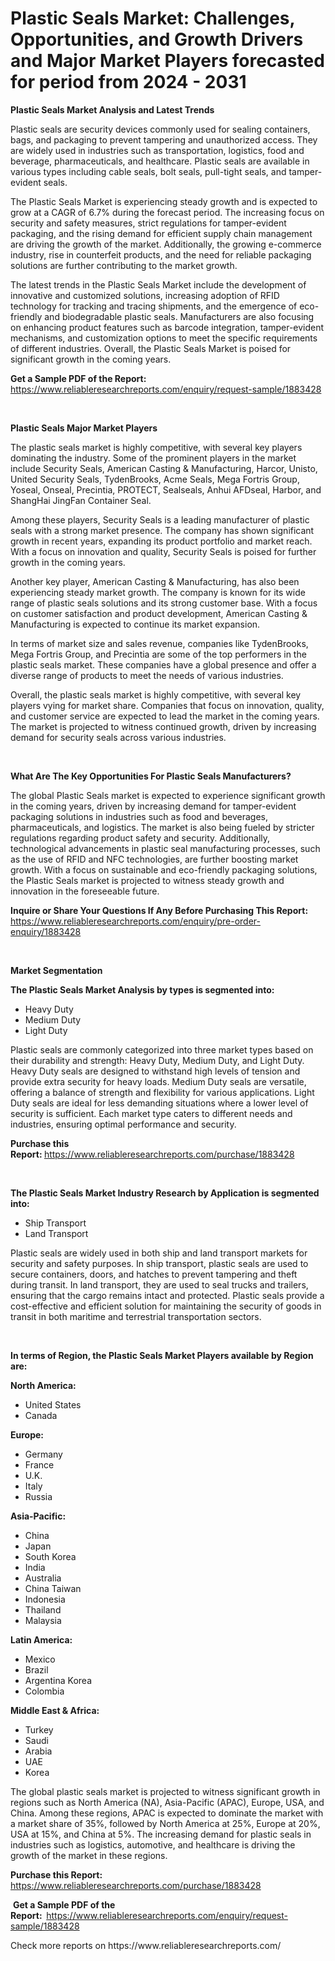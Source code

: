 <p><h1>Plastic Seals Market: Challenges, Opportunities, and Growth Drivers and Major Market Players forecasted for period from 2024 - 2031</h1></p><p><strong>Plastic Seals Market Analysis and Latest Trends</strong></p>
<p><p>Plastic seals are security devices commonly used for sealing containers, bags, and packaging to prevent tampering and unauthorized access. They are widely used in industries such as transportation, logistics, food and beverage, pharmaceuticals, and healthcare. Plastic seals are available in various types including cable seals, bolt seals, pull-tight seals, and tamper-evident seals.</p><p>The Plastic Seals Market is experiencing steady growth and is expected to grow at a CAGR of 6.7% during the forecast period. The increasing focus on security and safety measures, strict regulations for tamper-evident packaging, and the rising demand for efficient supply chain management are driving the growth of the market. Additionally, the growing e-commerce industry, rise in counterfeit products, and the need for reliable packaging solutions are further contributing to the market growth.</p><p>The latest trends in the Plastic Seals Market include the development of innovative and customized solutions, increasing adoption of RFID technology for tracking and tracing shipments, and the emergence of eco-friendly and biodegradable plastic seals. Manufacturers are also focusing on enhancing product features such as barcode integration, tamper-evident mechanisms, and customization options to meet the specific requirements of different industries. Overall, the Plastic Seals Market is poised for significant growth in the coming years.</p></p>
<p><strong>Get a Sample PDF of the Report:&nbsp;</strong> <a href="https://www.reliableresearchreports.com/enquiry/request-sample/1883428">https://www.reliableresearchreports.com/enquiry/request-sample/1883428</a></p>
<p>&nbsp;</p>
<p><strong>Plastic Seals Major Market Players</strong></p>
<p><p>The plastic seals market is highly competitive, with several key players dominating the industry. Some of the prominent players in the market include Security Seals, American Casting & Manufacturing, Harcor, Unisto, United Security Seals, TydenBrooks, Acme Seals, Mega Fortris Group, Yoseal, Onseal, Precintia, PROTECT, Sealseals, Anhui AFDseal, Harbor, and ShangHai JingFan Container Seal.</p><p>Among these players, Security Seals is a leading manufacturer of plastic seals with a strong market presence. The company has shown significant growth in recent years, expanding its product portfolio and market reach. With a focus on innovation and quality, Security Seals is poised for further growth in the coming years.</p><p>Another key player, American Casting & Manufacturing, has also been experiencing steady market growth. The company is known for its wide range of plastic seals solutions and its strong customer base. With a focus on customer satisfaction and product development, American Casting & Manufacturing is expected to continue its market expansion.</p><p>In terms of market size and sales revenue, companies like TydenBrooks, Mega Fortris Group, and Precintia are some of the top performers in the plastic seals market. These companies have a global presence and offer a diverse range of products to meet the needs of various industries.</p><p>Overall, the plastic seals market is highly competitive, with several key players vying for market share. Companies that focus on innovation, quality, and customer service are expected to lead the market in the coming years. The market is projected to witness continued growth, driven by increasing demand for security seals across various industries.</p></p>
<p>&nbsp;</p>
<p><strong>What Are The Key Opportunities For Plastic Seals Manufacturers?</strong></p>
<p><p>The global Plastic Seals market is expected to experience significant growth in the coming years, driven by increasing demand for tamper-evident packaging solutions in industries such as food and beverages, pharmaceuticals, and logistics. The market is also being fueled by stricter regulations regarding product safety and security. Additionally, technological advancements in plastic seal manufacturing processes, such as the use of RFID and NFC technologies, are further boosting market growth. With a focus on sustainable and eco-friendly packaging solutions, the Plastic Seals market is projected to witness steady growth and innovation in the foreseeable future.</p></p>
<p><strong>Inquire or Share Your Questions If Any Before Purchasing This Report:</strong> <a href="https://www.reliableresearchreports.com/enquiry/pre-order-enquiry/1883428">https://www.reliableresearchreports.com/enquiry/pre-order-enquiry/1883428</a></p>
<p>&nbsp;</p>
<p><strong>Market Segmentation</strong></p>
<p><strong>The Plastic Seals Market Analysis by types is segmented into:</strong></p>
<p><ul><li>Heavy Duty</li><li>Medium Duty</li><li>Light Duty</li></ul></p>
<p><p>Plastic seals are commonly categorized into three market types based on their durability and strength: Heavy Duty, Medium Duty, and Light Duty. Heavy Duty seals are designed to withstand high levels of tension and provide extra security for heavy loads. Medium Duty seals are versatile, offering a balance of strength and flexibility for various applications. Light Duty seals are ideal for less demanding situations where a lower level of security is sufficient. Each market type caters to different needs and industries, ensuring optimal performance and security.</p></p>
<p><strong>Purchase this Report:&nbsp;</strong><a href="https://www.reliableresearchreports.com/purchase/1883428">https://www.reliableresearchreports.com/purchase/1883428</a></p>
<p>&nbsp;</p>
<p><strong>The Plastic Seals Market Industry Research by Application is segmented into:</strong></p>
<p><ul><li>Ship Transport</li><li>Land Transport</li></ul></p>
<p><p>Plastic seals are widely used in both ship and land transport markets for security and safety purposes. In ship transport, plastic seals are used to secure containers, doors, and hatches to prevent tampering and theft during transit. In land transport, they are used to seal trucks and trailers, ensuring that the cargo remains intact and protected. Plastic seals provide a cost-effective and efficient solution for maintaining the security of goods in transit in both maritime and terrestrial transportation sectors.</p></p>
<p>&nbsp;</p>
<p><strong>In terms of Region, the Plastic Seals Market Players available by Region are:</strong></p>
<p>
    <p> <strong> North America: </strong>
        <ul>
            <li>United States</li>
            <li>Canada</li>
        </ul>
        </p> 
    <p> <strong> Europe: </strong>
        <ul>
            <li>Germany</li>
            <li>France</li>
            <li>U.K.</li>
            <li>Italy</li>
            <li>Russia</li>
        </ul>
        </p> 
    <p> <strong> Asia-Pacific: </strong>
        <ul>
            <li>China</li>
            <li>Japan</li>
            <li>South Korea</li>
            <li>India</li>
            <li>Australia</li>
            <li>China Taiwan</li>
            <li>Indonesia</li>
            <li>Thailand</li>
            <li>Malaysia</li>
        </ul>
        </p> 
    <p> <strong> Latin America: </strong>
        <ul>
            <li>Mexico</li>
            <li>Brazil</li>
            <li>Argentina Korea</li>
            <li>Colombia</li>
        </ul>
        </p> 
    <p> <strong> Middle East & Africa: </strong>
        <ul>
            <li>Turkey</li>
            <li>Saudi</li>
            <li>Arabia</li>
            <li>UAE</li>
            <li>Korea</li>
        </ul>
    </p>
    </p>
<p><p>The global plastic seals market is projected to witness significant growth in regions such as North America (NA), Asia-Pacific (APAC), Europe, USA, and China. Among these regions, APAC is expected to dominate the market with a market share of 35%, followed by North America at 25%, Europe at 20%, USA at 15%, and China at 5%. The increasing demand for plastic seals in industries such as logistics, automotive, and healthcare is driving the growth of the market in these regions.</p></p>
<p><strong>Purchase this Report: </strong><a href="https://www.reliableresearchreports.com/purchase/1883428">https://www.reliableresearchreports.com/purchase/1883428</a></p>
<p>&nbsp;<strong>Get a Sample PDF of the Report:&nbsp;&nbsp;</strong><a href="https://www.reliableresearchreports.com/enquiry/request-sample/1883428">https://www.reliableresearchreports.com/enquiry/request-sample/1883428</a></p>
<p><strong></strong></p>
<p>Check more reports on https://www.reliableresearchreports.com/</p>